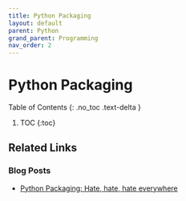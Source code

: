 ```yaml
---
title: Python Packaging
layout: default
parent: Python
grand_parent: Programming
nav_order: 2
---
```


# Python Packaging

Table of Contents
{: .no_toc .text-delta }

1. TOC
{:toc}

## Related Links

### Blog Posts

- [Python Packaging: Hate, hate, hate everywhere](https://hynek.me/articles/python-app-deps-2018/)
